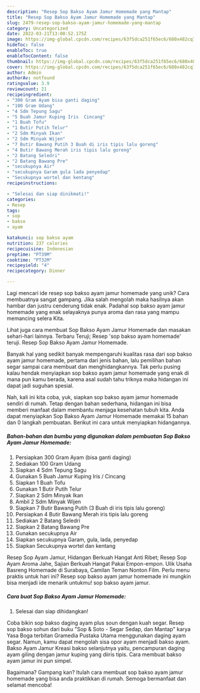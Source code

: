 ```yaml
---
description: "Resep Sop Bakso Ayam Jamur Homemade yang Mantap"
title: "Resep Sop Bakso Ayam Jamur Homemade yang Mantap"
slug: 2479-resep-sop-bakso-ayam-jamur-homemade-yang-mantap
category: Uncategorized
date: 2022-03-21T13:00:52.175Z
image: https://img-global.cpcdn.com/recipes/63f5dca251f65ec6/680x482cq70/sop-bakso-ayam-jamur-homemade-foto-resep-utama.jpg
hideToc: false
enableToc: true
enableTocContent: false
thumbnail: https://img-global.cpcdn.com/recipes/63f5dca251f65ec6/680x482cq70/sop-bakso-ayam-jamur-homemade-foto-resep-utama.jpg
cover: https://img-global.cpcdn.com/recipes/63f5dca251f65ec6/680x482cq70/sop-bakso-ayam-jamur-homemade-foto-resep-utama.jpg
author: Admin
authorAv: notfound
ratingvalue: 3.9
reviewcount: 21
recipeingredient:
- "300 Gram Ayam bisa ganti daging"
- "100 Gram Udang"
- "4 Sdm Tepung Sagu"
- "5 Buah Jamur Kuping Iris  Cincang"
- "1 Buah Tofu"
- "1 Butir Putih Telur"
- "2 Sdm Minyak Ikan"
- "2 Sdm Minyak Wijen"
- "7 Butir Bawang Putih 3 Buah di iris tipis lalu goreng"
- "4 Butir Bawang Merah iris tipis lalu goreng"
- "2 Batang Seledri"
- "2 Batang Bawang Pre"
- "secukupnya Air"
- "secukupnya Garam gula lada penyedap"
- "Secukupnya wortel dan kentang"
recipeinstructions:

- "Selesai dan siap dinikmati!"
categories:
- Resep
tags:
- sop
- bakso
- ayam

katakunci: sop bakso ayam 
nutrition: 237 calories
recipecuisine: Indonesian
preptime: "PT39M"
cooktime: "PT32M"
recipeyield: "4"
recipecategory: Dinner

---
```





Lagi mencari ide resep sop bakso ayam jamur homemade yang unik? Cara membuatnya sangat gampang. Jika salah mengolah maka hasilnya akan hambar dan justru cenderung tidak enak. Padahal sop bakso ayam jamur homemade yang enak selayaknya punya aroma dan rasa yang mampu memancing selera Kita.





Lihat juga cara membuat Sop Bakso Ayam Jamur Homemade dan masakan sehari-hari lainnya. Terbaru Teruji; Resep &#39;sop bakso ayam homemade&#39; teruji. Resep Sop Bakso Ayam Jamur Homemade.

Banyak hal yang sedikit banyak mempengaruhi kualitas rasa dari sop bakso ayam jamur homemade, pertama dari jenis bahan, lalu pemilihan bahan segar sampai cara membuat dan menghidangkannya. Tak perlu pusing kalau hendak menyiapkan sop bakso ayam jamur homemade yang enak di mana pun kamu berada, karena asal sudah tahu triknya maka hidangan ini dapat jadi suguhan spesial.






Nah, kali ini kita coba, yuk, siapkan sop bakso ayam jamur homemade sendiri di rumah. Tetap dengan bahan sederhana, hidangan ini bisa memberi manfaat dalam membantu menjaga kesehatan tubuh kita. Anda dapat menyiapkan Sop Bakso Ayam Jamur Homemade memakai 15 bahan dan 0 langkah pembuatan. Berikut ini cara untuk menyiapkan hidangannya.

<!--inarticleads1-->

##### Bahan-bahan dan bumbu yang digunakan dalam pembuatan Sop Bakso Ayam Jamur Homemade:

1. Persiapkan 300 Gram Ayam (bisa ganti daging)
1. Sediakan 100 Gram Udang
1. Siapkan 4 Sdm Tepung Sagu
1. Gunakan 5 Buah Jamur Kuping Iris / Cincang
1. Siapkan 1 Buah Tofu
1. Gunakan 1 Butir Putih Telur
1. Siapkan 2 Sdm Minyak Ikan
1. Ambil 2 Sdm Minyak Wijen
1. Siapkan 7 Butir Bawang Putih (3 Buah di iris tipis lalu goreng)
1. Persiapkan 4 Butir Bawang Merah iris tipis lalu goreng
1. Sediakan 2 Batang Seledri
1. Siapkan 2 Batang Bawang Pre
1. Gunakan secukupnya Air
1. Siapkan secukupnya Garam, gula, lada, penyedap
1. Siapkan Secukupnya wortel dan kentang


Resep Sop Ayam Jamur, Hidangan Berkuah Hangat Anti Ribet; Resep Sop Ayam Aroma Jahe, Sajian Berkuah Hangat Pakai Empon-empon. Ulik Usaha Basreng Homemade di Surabaya, Camilan Teman Nonton Film. Perlu menu praktis untuk hari ini? Resep sop bakso ayam jamur homemade ini mungkin bisa menjadi ide menarik untukmu! sop bakso ayam jamur. 

<!--inarticleads2-->

##### Cara buat Sop Bakso Ayam Jamur Homemade:


1. Selesai dan siap dihidangkan!

Coba bikin sop bakso daging ayam plus soun dengan kuah segar. Resep sop bakso sohun dari buku &#34;Sop &amp; Soto - Segar Sedap, dan Mantap&#34; karya Yasa Boga terbitan Gramedia Pustaka Utama menggunakan daging ayam segar. Namun, kamu dapat mengolah sisa opor ayam menjadi bakso ayam. Bakso Ayam Jamur Kreasi bakso selanjutnya yaitu, pencampuran daging ayam giling dengan jamur kuping yang diiris tipis. Cara membuat bakso ayam jamur ini pun simpel. 

Bagaimana? Gampang kan? Itulah cara membuat sop bakso ayam jamur homemade yang bisa anda praktikkan di rumah. Semoga bermanfaat dan selamat mencoba!
